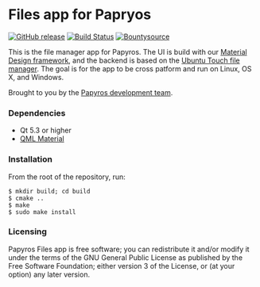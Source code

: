 Files app for Papryos
=====================

[![GitHub release](https://img.shields.io/github/release/papyros/files-app.svg)](https://github.com/papyros/files-app)
[![Build Status](https://travis-ci.org/papyros/files-app.svg?branch=master)](https://travis-ci.org/papyros/files-app)
[![Bountysource](https://img.shields.io/bountysource/team/papyros/activity.svg)](https://www.bountysource.com/teams/papyros)

This is the file manager app for Papyros. The UI is build with our [Material Design framework](https://github.com/papyros/qml-material), and the backend is based on the [Ubuntu Touch file manager](https://launchpad.net/ubuntu-filemanager-app). The goal is for the app to be cross patform and run on Linux, OS X, and Windows.

Brought to you by the [Papyros development team](https://github.com/papyros/files-app/graphs/contributors).

### Dependencies

 * Qt 5.3 or higher
 * [QML Material](https://github.com/papyros/qml-material)

### Installation

From the root of the repository, run:

    $ mkdir build; cd build
    $ cmake ..
    $ make
    $ sudo make install

### Licensing

Papyros Files app is free software; you can redistribute it and/or modify it under the terms of the GNU General Public License as published by the Free Software Foundation; either version 3 of the License, or (at your option) any later version.
